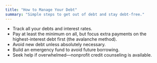 ```yaml
---
title: "How to Manage Your Debt"
summary: "Simple steps to get out of debt and stay debt-free."
---
```


- Track all your debts and interest rates.
- Pay at least the minimum on all, but focus extra payments on the highest-interest debt first (the avalanche method).
- Avoid new debt unless absolutely necessary.
- Build an emergency fund to avoid future borrowing.
- Seek help if overwhelmed—nonprofit credit counseling is available.
